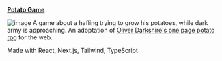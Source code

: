 **[Potato Game](https://potato-game.vercel.app/)**

![image](https://user-images.githubusercontent.com/73133951/192302635-ef43a940-a7ad-40bd-92f8-d2e0733b27ed.png)
A game about a hafling trying to grow his potatoes, while dark army is approaching. An adoptation of [Oliver Darkshire's one page potato rpg](https://twitter.com/deathbybadger/status/1567425842526945280) for the web.

Made with React, Next.js, Tailwind, TypeScript
